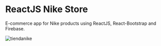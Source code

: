 # ReactJS Nike Store

E-commerce app for Nike products using ReactJS, React-Bootstrap and Firebase.

![tiendanike](https://user-images.githubusercontent.com/78863194/145042761-d3414270-69b8-48f1-b425-d11b68d07509.png)
